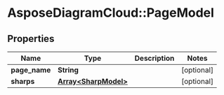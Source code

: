 # AsposeDiagramCloud::PageModel

## Properties
Name | Type | Description | Notes
------------ | ------------- | ------------- | -------------
**page_name** | **String** |  | [optional] 
**sharps** | [**Array&lt;SharpModel&gt;**](SharpModel.md) |  | [optional] 



